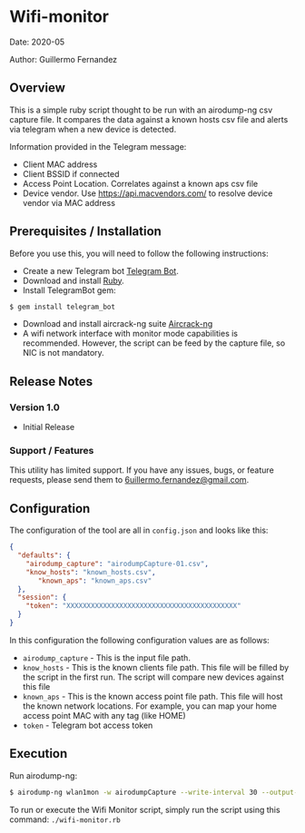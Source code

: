 
# Wifi-monitor

Date: 2020-05

Author: Guillermo Fernandez

## Overview
 
This is a simple ruby script thought to be run with an airodump-ng csv capture file. It compares the data against a known hosts csv file and alerts via telegram when a new device is detected.

Information provided in the Telegram message: 

* Client MAC address
* Client BSSID if connected
* Access Point Location. Correlates against a known aps csv file
* Device vendor. Use https://api.macvendors.com/ to resolve device vendor via MAC address

## Prerequisites / Installation

Before you use this, you will need to follow the following instructions:

- Create a new Telegram bot [Telegram Bot](https://core.telegram.org/bots).
- Download and install [Ruby](https://www.ruby-lang.org/en/).
- Install TelegramBot gem: 
```bash
$ gem install telegram_bot
```
- Download and install aircrack-ng suite [Aircrack-ng](https://www.aircrack-ng.org/doku.php?id=install_aircrack)
- A wifi network interface with monitor mode capabilities is recommended. However, the script can be feed by the capture file, so NIC is not mandatory.


## Release Notes
 
### Version 1.0

* Initial Release
  
 
### Support / Features
 
This utility has limited support.  If you have any issues, bugs, or feature requests, please send them to <6uillermo.fernandez@gmail.com>.
 
 
## Configuration
 
The configuration of the tool are all in `config.json` and looks like this:

```json
{
  "defaults": {
    "airodump_capture": "airodumpCapture-01.csv",
    "know_hosts": "known_hosts.csv",
	   "known_aps": "known_aps.csv"
  },
  "session": {
    "token": "XXXXXXXXXXXXXXXXXXXXXXXXXXXXXXXXXXXXXXXXXX"
  }
}
```
In this configuration the following configuration values are as follows:

- `airodump_capture` - This is the input file path.
- `know_hosts` - This is the known clients file path. This file will be filled by the script in the first run. The script will compare new devices against this file
- `known_aps` - This is the known access point file path. This file will host the known network locations. For example, you can map your home access point MAC with any tag (like HOME)
- `token` - Telegram bot access token

## Execution

Run airodump-ng:
```bash
$ airodump-ng wlan1mon -w airodumpCapture --write-interval 30 --output-format csv
```
To run or execute the Wifi Monitor script, simply run the script using this command: `./wifi-monitor.rb`


